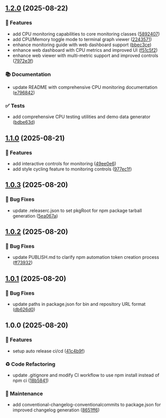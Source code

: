 ## [1.2.0](https://github.com/giovannymassuia/terminal-graph/compare/v1.1.0...v1.2.0) (2025-08-22)


### 🚀 Features

* add CPU monitoring capabilities to core monitoring classes ([5892407](https://github.com/giovannymassuia/terminal-graph/commit/5892407c41bfeda901e5455700669c1c9a3a7a71))
* add CPU/Memory toggle mode to terminal graph viewer ([2243571](https://github.com/giovannymassuia/terminal-graph/commit/2243571c36d8dcb363d69580b4a27a959009aeac))
* enhance monitoring guide with web dashboard support ([bbec3ce](https://github.com/giovannymassuia/terminal-graph/commit/bbec3ce661f5bee7c597db4915058bf7e1811442))
* enhance web dashboard with CPU metrics and improved UI ([f51c5f2](https://github.com/giovannymassuia/terminal-graph/commit/f51c5f2d4ac5cff84aa55b0b7e39213a14e3a08f))
* enhance web viewer with multi-metric support and improved controls ([7972e3f](https://github.com/giovannymassuia/terminal-graph/commit/7972e3f12166515dde4ab35ff73740e51af0b233))


### 📚 Documentation

* update README with comprehensive CPU monitoring documentation ([e796842](https://github.com/giovannymassuia/terminal-graph/commit/e796842d21d60823b606e1e169993605c3bc2c70))


### ✅ Tests

* add comprehensive CPU testing utilities and demo data generator ([bdbe63d](https://github.com/giovannymassuia/terminal-graph/commit/bdbe63d1268913ce7dfe0d1b1c95599b1e6f5db4))

## [1.1.0](https://github.com/giovannymassuia/terminal-graph/compare/v1.0.3...v1.1.0) (2025-08-21)


### 🚀 Features

* add interactive controls for monitoring ([49ee0e6](https://github.com/giovannymassuia/terminal-graph/commit/49ee0e61917be34ed82cfc54bce8b61812502c03))
* add style cycling feature to monitoring controls ([977ec1f](https://github.com/giovannymassuia/terminal-graph/commit/977ec1f26698cc50a66986a75eb2fca2d4804684))

## [1.0.3](https://github.com/giovannymassuia/terminal-graph/compare/v1.0.2...v1.0.3) (2025-08-20)


### 🐛 Bug Fixes

* update .releaserc.json to set pkgRoot for npm package tarball generation ([5ea067a](https://github.com/giovannymassuia/terminal-graph/commit/5ea067a9d927b868e7b1904676e5d48daf1db008))

## [1.0.2](https://github.com/giovannymassuia/terminal-graph/compare/v1.0.1...v1.0.2) (2025-08-20)


### 🐛 Bug Fixes

* update PUBLISH.md to clarify npm automation token creation process ([ff73932](https://github.com/giovannymassuia/terminal-graph/commit/ff7393226e7c0695ddbd2b39a63919652777609e))

## [1.0.1](https://github.com/giovannymassuia/terminal-graph/compare/v1.0.0...v1.0.1) (2025-08-20)


### 🐛 Bug Fixes

* update paths in package.json for bin and repository URL format ([db626d0](https://github.com/giovannymassuia/terminal-graph/commit/db626d0951fd1c77ed154929f2c55386550efbc3))

## 1.0.0 (2025-08-20)


### 🚀 Features

* setup auto release ci/cd ([41c4b9f](https://github.com/giovannymassuia/terminal-graph/commit/41c4b9fe344204af91896213d03825a2e8d4d99b))


### ♻️ Code Refactoring

* update .gitignore and modify CI workflow to use npm install instead of npm ci ([18b5841](https://github.com/giovannymassuia/terminal-graph/commit/18b5841c88816ed0758e8881404571dce730882a))


### 🔧 Maintenance

* add conventional-changelog-conventionalcommits to package.json for improved changelog generation ([8651ff6](https://github.com/giovannymassuia/terminal-graph/commit/8651ff606e006e51dcf7435a42dc8201ef37f3b1))
